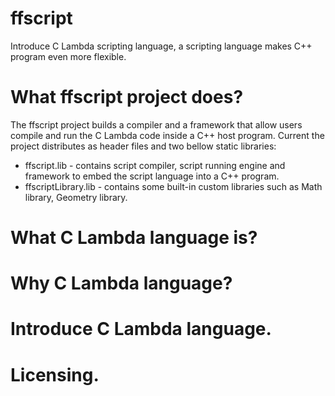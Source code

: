 # ffscript
Introduce C Lambda scripting language, a scripting language makes C++ program even more flexible.

# What ffscript project does?
The ffscript project builds a compiler and a framework that allow users compile and run the C Lambda code inside a C++ host program.
Current the project distributes as header files and two bellow static libraries:
* ffscript.lib - contains script compiler, script running engine and framework to embed the script language into a C++ program.
* ffscriptLibrary.lib - contains some built-in custom libraries such as Math library, Geometry library.

# What C Lambda language is?

# Why C Lambda language?

# Introduce C Lambda language.

# Licensing.